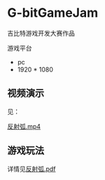 # G-bitGameJam
吉比特游戏开发大赛作品

游戏平台
- pc
- 1920 * 1080

## 视频演示
见：

[反射弧.mp4](https://github.com/LarryzhouLU/G-bitGameJam/blob/main/%E5%8F%8D%E5%B0%84%E7%8B%90.mp4)

## 游戏玩法
详情见[反射弧.pdf](https://github.com/LarryzhouLU/G-bitGameJam/blob/main/%E6%88%90%E7%BE%A4%E7%BB%93%E9%98%9F-%E5%8F%8D%E5%B0%84%E7%8B%90(1).pdf)
